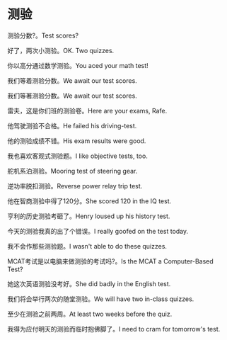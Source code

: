 # 测验

<p><span class="chinese">测验分数?。</span><span class="english">Test scores?</span></p>

<p><span class="chinese">好了，两次小测验。</span><span class="english">OK. Two quizzes.</span></p>

<p><span class="chinese">你以高分通过数学测验。</span><span class="english">You aced your math test!</span></p>

<p><span class="chinese">我们等着测验分数。</span><span class="english">We await our test scores.</span></p>

<p><span class="chinese">我们等著测验分数。</span><span class="english">We await our test scores.</span></p>

<p><span class="chinese">雷夫，这是你们班的测验卷。</span><span class="english">Here are your exams, Rafe.</span></p>

<p><span class="chinese">他驾驶测验不合格。</span><span class="english">He failed his driving-test.</span></p>

<p><span class="chinese">他的测验成绩不错。</span><span class="english">His exam results were good.</span></p>

<p><span class="chinese">我也喜欢客观式测验题。</span><span class="english">I like objective tests, too.</span></p>

<p><span class="chinese">舵机系泊测验。</span><span class="english">Mooring test of steering gear.</span></p>

<p><span class="chinese">逆功率脱扣测验。</span><span class="english">Reverse power relay trip test.</span></p>

<p><span class="chinese">他在智商测验中得了120分。</span><span class="english">She scored 120 in the IQ test.</span></p>

<p><span class="chinese">亨利的历史测验考砸了。</span><span class="english">Henry loused up his history test.</span></p>

<p><span class="chinese">今天的测验我真的出了个错误。</span><span class="english">I really goofed on the test today.</span></p>

<p><span class="chinese">我不会作那些测验题。</span><span class="english">I wasn't able to do these quizzes.</span></p>

<p><span class="chinese">MCAT考试是以电脑来做测验的考试吗?。</span><span class="english">Is the MCAT a Computer-Based Test?</span></p>

<p><span class="chinese">她这次英语测验没考好。</span><span class="english">She did badly in the English test.</span></p>

<p><span class="chinese">我们将会举行两次的随堂测验。</span><span class="english">We will have two in-class quizzes.</span></p>

<p><span class="chinese">至少在测验之前两周。</span><span class="english">At least two weeks before the quiz.</span></p>

<p><span class="chinese">我得为应付明天的测验而临时抱佛脚了。</span><span class="english">I need to cram for tomorrow's test.</span></p>

